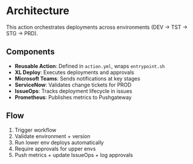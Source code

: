 # Architecture

This action orchestrates deployments across environments (DEV → TST → STG → PRD).

## Components
- **Reusable Action**: Defined in `action.yml`, wraps `entrypoint.sh`
- **XL Deploy**: Executes deployments and approvals
- **Microsoft Teams**: Sends notifications at key stages
- **ServiceNow**: Validates change tickets for PROD
- **IssueOps**: Tracks deployment lifecycle in issues
- **Prometheus**: Publishes metrics to Pushgateway

## Flow
1. Trigger workflow
2. Validate environment + version
3. Run lower env deploys automatically
4. Require approvals for upper envs
5. Push metrics + update IssueOps + log approvals
